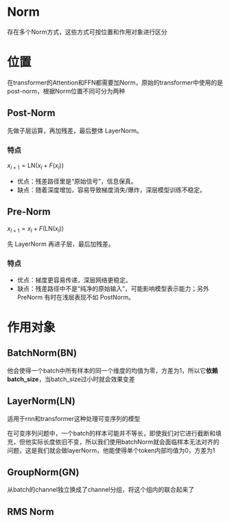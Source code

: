 # Norm

存在多个Norm方式，这些方式可按位置和作用对象进行区分

# 位置

在transformer的Attention和FFN都需要加Norm，原始的transformer中使用的是post-norm，根据Norm位置不同可分为两种

## Post-Norm

先做子层运算，再加残差，最后整体 LayerNorm。

### 特点

$x_{l+1} = \text{LN}(x_l + F(x_l))$

- 优点：残差路径里是“原始信号”，信息保真。
- 缺点：随着深度增加，容易导致梯度消失/爆炸，深层模型训练不稳定。

## Pre-Norm

$x_{l+1} = x_l + F(\text{LN}(x_l))$

先 LayerNorm 再进子层，最后加残差。

### 特点

- 优点：梯度更容易传递，深层网络更稳定。
- 缺点：残差路径中不是“纯净的原始输入”，可能影响模型表示能力；另外 PreNorm 有时在浅层表现不如 PostNorm。

# 作用对象

## BatchNorm(BN)

他会使得一个batch中所有样本的同一个维度的均值为零，方差为1，所以它**依赖batch_size**，当batch_size过小时就会效果变差

## LayerNorm(LN)

适用于rnn和transformer这种处理可变序列的模型

在可变序列问题中，一个batch的样本可能并不等长，即使我们对它进行截断和填充，但他实际长度依旧不变，所以我们使用batchNorm就会面临样本无法对齐的问题，这是我们就会做layerNorm，他能使得单个token内部均值为0，方差为1

## GroupNorm(GN)

从batch的channel独立换成了channel分组，将这个组内的联合起来了

## RMS Norm



